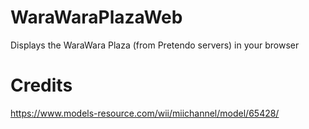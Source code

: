 # WaraWaraPlazaWeb
Displays the WaraWara Plaza (from Pretendo servers) in your browser

# Credits
https://www.models-resource.com/wii/miichannel/model/65428/